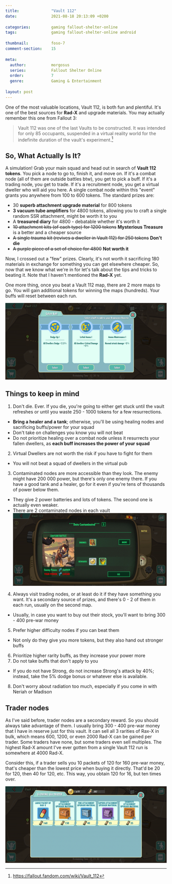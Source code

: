 ```yaml
---
title:              "Vault 112"
date:               2021-08-18 20:13:09 +0200

categories:         gaming fallout-shelter-online
tags:               gaming fallout-shelter-online android

thumbnail:          foso-7
comment-section:    15

meta:
  author:           morgosus
  series:           Fallout Shelter Online
  order:            7
  genre:            Gaming & Entertainment

layout: post
---
```

One of the most valuable locations, Vault 112, is both fun and plentiful. It's one of the best sources for **Rad-X** and upgrade materials. You may actually remember this one from Fallout 3:

> Vault 112 was one of the last Vaults to be constructed. It was intended for only 85 occupants, suspended in a virtual reality world for the indefinite duration of the vault's experiment.[^1]

## So, What Actually Is It?

A simulation! Grab your main squad and head out in search of **Vault 112 tokens**. You pick a node to go to, finish it, and move on. If it's a combat node (all of them are outside battles btw), you get to pick a buff. If it's a trading node, you get to trade. If it's a recruitment node, you get a virtual dweller who will aid you here. A single combat node within this "event" grants you anywhere from 100 to 600 tokens. The standard prizes are:

- 30 **superb attachment upgrade material** for 800 tokens
- **3 vacuum tube amplifiers** for 4800 tokens, allowing you to craft a single random SSR attachment, might be worth it to you
- A **treasured diary** for 4800 - debatable whether it's worth it
- ~~10 attachment kits (of each type) for 1200 tokens~~ **Mysterious Treasure** is a better and a cheaper source
- ~~A single trauma kit (revives a dweller in Vault 112) for 250 tokens~~ **Don't die**
- ~~A purple piece of a set of choice for 4800~~ **Not worth it**

Now, I crossed out a "few" prizes. Clearly, it's not worth it sacrificing 180 materials in exchange for something you can get elsewhere cheaper. So, now that we know what we're in for let's talk about the tips and tricks to beating it. Note that I haven't mentioned the **Rad-X** yet.

One more thing, once you beat a Vault 112 map, there are 2 more maps to go. You will gain additional tokens for winning the maps (hundreds). Your buffs will reset between each run.

![Buffs from combat nodes](/assets/thm/gaming/foso/buff.jpg?v=1.0.0)

## Things to keep in mind

1. Don't die. Ever. If you die, you're going to either get stuck until the vault refreshes or until you waste 250 - 1000 tokens for a few resurrections.
- **Bring a healer and a tank**; otherwise, you'll be using healing nodes and sacrificing buffs/power for your squad
- Don't take on challenges you know you will not beat
- Do not prioritize healing over a combat node unless it resurrects your fallen dwellers, as **each buff increases the power of your squad**
2. Virtual Dwellers are not worth the risk if you have to fight for them
- You will not beat a squad of dwellers in the virtual pub
3. Contaminated nodes are more accessible than they look. The enemy might have 200 000 power, but there's only one enemy there. If you have a good tank and a healer, go for it even if you're tens of thousands of power below them.
- They give 2 power batteries and lots of tokens. The second one is actually even weaker.
- There are 2 contaminated nodes in each vault
  ![Contaminated nodes are actually easy to beat](/assets/thm/gaming/foso/contaminated.jpg?v=1.0.0)
4. Always visit trading nodes, or at least do it if they have something you want. It's a secondary source of prizes, and there's 0 - 2 of them in each run, usually on the second map.
- Usually, in case you want to buy out their stock, you'll want to bring 300 - 400 pre-war money
5. Prefer higher difficulty nodes if you can beat them
- Not only do they give you more tokens, but they also hand out stronger buffs
6. Prioritize higher rarity buffs, as they increase your power more
7. Do not take buffs that don't apply to you
- If you do not have Strong, do not increase Strong's attack by 40%; instead, take the 5% dodge bonus or whatever else is available.
8. Don't worry about radiation too much, especially if you come in with Neriah or Madison

## Trader nodes

As I've said before, trader nodes are a secondary reward. So you should always take advantage of them. I usually bring 300 - 400 pre-war money that I have in reserve just for this vault. It can sell all 3 rarities of Rax-X in bulk, which means 600, 1200, or even 2000 Rad-X can be gained per trader. Some traders have none, but some traders even sell multiples. The highest Rad-X amount I've ever gotten from a single Vault 112 run is somewhere at 4000 Rad-X.

Consider this, if a trader sells you 10 packets of 120 for 160 pre-war money, that's cheaper than the lowest price when buying it directly. That'd be 20 for 120, then 40 for 120, etc. This way, you obtain 120 for 16, but ten times over.

![An example of the trader's stock](/assets/thm/gaming/foso/glowing-sea-trader.jpg?v=1.0.0)


[^1]: https://fallout.fandom.com/wiki/Vault_112
